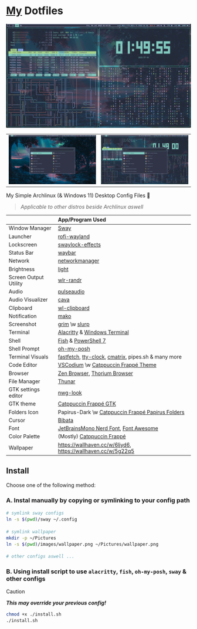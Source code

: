 # [My](https://github.com/ikhsan3adi) Dotfiles

![Preview](preview.png)

|                           |                           |
| :-----------------------: | :-----------------------: |
| ![Preview](preview_0.png) | ![Preview](preview_1.png) |

My Simple Archlinux (& Windows 11) Desktop Config Files 🍚

> _Applicable to other distros beside Archlinux aswell_

|                       | App/Program Used                                                                                                                                                                      |
| :-------------------- | :------------------------------------------------------------------------------------------------------------------------------------------------------------------------------------ |
| Window Manager        | [Sway](https://swaywm.org/)                                                                                                                                                           |
| Launcher              | [rofi-wayland](https://github.com/lbonn/rofi)                                                                                                                                         |
| Lockscreen            | [swaylock-effects](https://github.com/mortie/swaylock-effects)                                                                                                                        |
| Status Bar            | [waybar](https://github.com/Alexays/Waybar)                                                                                                                                           |
| Network               | [networkmanager](https://archlinux.org/packages/?name=networkmanager)                                                                                                                 |
| Brightness            | [light](https://gitlab.com/dpeukert/light)                                                                                                                                            |
| Screen Output Utility | [wlr-randr](https://gitlab.freedesktop.org/emersion/wlr-randr)                                                                                                                        |
| Audio                 | [pulseaudio](https://www.freedesktop.org/wiki/Software/PulseAudio/)                                                                                                                   |
| Audio Visualizer      | [cava](https://github.com/karlstav/cava)                                                                                                                                              |
| Clipboard             | [wl-clipboard](https://github.com/bugaevc/wl-clipboard)                                                                                                                               |
| Notification          | [mako](https://github.com/emersion/mako)                                                                                                                                              |
| Screenshot            | [grim](https://gitlab.freedesktop.org/emersion/grim) \w [slurp](https://github.com/emersion/slurp)                                                                                    |
| Terminal              | [Alacritty](https://github.com/alacritty/alacritty) & [Windows Terminal](https://github.com/microsoft/terminal)                                                                       |
| Shell                 | [Fish](https://fishshell.com/) & [PowerShell 7](https://github.com/PowerShell/PowerShell)                                                                                             |
| Shell Prompt          | [oh-my-posh](https://ohmyposh.dev/)                                                                                                                                                   |
| Terminal Visuals      | [fastfetch](https://github.com/fastfetch-cli/fastfetch/), [tty-clock](https://github.com/xorg62/tty-clock), [cmatrix](https://github.com/abishekvashok/cmatrix), pipes.sh & many more |
| Code Editor           | [VSCodium](https://vscodium.com/) \w [Catppuccin Frappé Theme](https://marketplace.visualstudio.com/items?itemName=Catppuccin.catppuccin-vsc-pack)                                    |
| Browser               | [Zen Browser](https://zen-browser.app/), [Thorium Browser](https://thorium.rocks/)                                                                                                    |
| File Manager          | [Thunar](https://docs.xfce.org/xfce/thunar/start)                                                                                                                                     |
| GTK settings editor   | [nwg-look](https://github.com/nwg-piotr/nwg-look)                                                                                                                                     |
| GTK theme             | [Catppuccin Frappé GTK](https://github.com/catppuccin/gtk/blob/main/docs/USAGE.md)                                                                                                    |
| Folders Icon          | Papirus-Dark \w [Catppuccin Frappé Papirus Folders](https://github.com/catppuccin/papirus-folders)                                                                                    |
| Cursor                | [Bibata](https://github.com/ful1e5/Bibata_Cursor)                                                                                                                                     |
| Font                  | [JetBrainsMono Nerd Font](https://www.nerdfonts.com/font-downloads), [Font Awesome](https://archlinux.org/packages/extra/any/otf-font-awesome/)                                       |
| Color Palette         | (Mostly) [Catppuccin Frappé](https://catppuccin.com/palette/)                                                                                                                         |
| Wallpaper             | <https://wallhaven.cc/w/6ljyd6>, <https://wallhaven.cc/w/5g22q5>                                                                                                                      |

## Install

Choose one of the following method:

### A. Instal manually by copying or symlinking to your config path

```sh
# symlink sway configs
ln -s $(pwd)/sway ~/.config

# symlink wallpaper
mkdir -p ~/Pictures
ln -s $(pwd)/images/wallpaper.png ~/Pictures/wallpaper.png

# other configs aswell ...
```

### B. Using install script to use `alacritty`, `fish`, `oh-my-posh`, `sway` & other configs

> [!CAUTION]
> _**This may override your previous config!**_
>
> ```sh
> chmod +x ./install.sh
> ./install.sh
> ```
